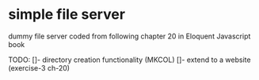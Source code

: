 # simple file server
dummy file server coded from following chapter 20 in Eloquent Javascript book

TODO:
[]- directory creation functionality (MKCOL)
[]- extend to a website (exercise-3 ch-20)